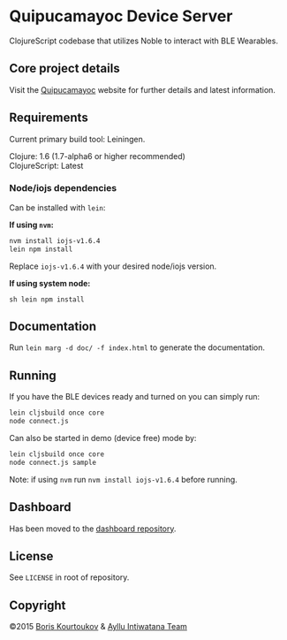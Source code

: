 # Quipucamayoc Device Server

ClojureScript codebase that utilizes Noble to interact with BLE Wearables.

## Core project details

Visit the [Quipucamayoc](http://quipucamayoc.com/) website for further details and latest information.

## Requirements

Current primary build tool: Leiningen.

Clojure: 1.6 (1.7-alpha6 or higher recommended)<br>
ClojureScript: Latest

### Node/iojs dependencies

Can be installed with `lein`:

**If using `nvm`:**

```sh
nvm install iojs-v1.6.4
lein npm install
```

Replace `iojs-v1.6.4` with your desired node/iojs version.

**If using system node:**

``sh
lein npm install
``


## Documentation

Run `lein marg -d doc/ -f index.html` to generate the documentation.

## Running

If you have the BLE devices ready and turned on you can simply run:

```sh
lein cljsbuild once core
node connect.js
```

Can also be started in demo (device free) mode by:

```sh
lein cljsbuild once core
node connect.js sample
```

Note: if using `nvm` run `nvm install iojs-v1.6.4` before running.

## Dashboard

Has been moved to the [dashboard repository](https://github.com/quipucamayoc/dashboard).

## License

See `LICENSE` in root of repository.

## Copyright

©2015 [Boris Kourtoukov](http://boris.kourtoukov.com/) & [Ayllu Intiwatana Team](http://quipucamayoc.com/)